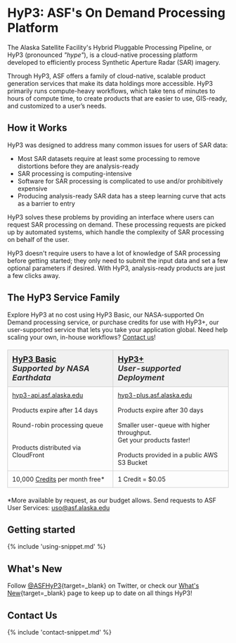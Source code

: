 # HyP3: ASF's On Demand Processing Platform

The Alaska Satellite Facility's Hybrid Pluggable Processing Pipeline, or HyP3 (pronounced *"hype"*), is a cloud-native 
processing platform developed to efficiently process Synthetic Aperture Radar (SAR) imagery. 

Through HyP3, ASF offers a family of cloud-native, scalable product generation services that 
make its data holdings more accessible. HyP3 primarily runs compute-heavy workflows, which take tens of minutes to 
hours of compute time, to create products that are easier to use, GIS-ready, and customized to a user’s needs.

## How it Works

HyP3 was designed to address many common issues for users of SAR data:

* Most SAR datasets require at least some processing to remove distortions before they are analysis-ready
* SAR processing is computing-intensive
* Software for SAR processing is complicated to use and/or prohibitively expensive
* Producing analysis-ready SAR data has a steep learning curve that acts as a barrier to entry

HyP3 solves these problems by providing an interface where users can request SAR processing on demand. These
processing requests are picked up by automated systems, which handle the complexity of SAR processing on behalf of the
user. 

HyP3 doesn't require users to have a lot of knowledge of SAR processing before getting started; they only need to
submit the input data and set a few optional parameters if desired. With HyP3, analysis-ready products are just a few
clicks away.

## The HyP3 Service Family

Explore HyP3 at no cost using HyP3 Basic, our NASA-supported On Demand processing service, or purchase credits 
for use with HyP3+, our user-supported service that lets you take your application global. Need help scaling your own, 
in-house workflows? [Contact us](contact.md)!

<table class="tg">
  <thead>
    <tr>
      <th class="tg-fymr">
          <a href="/about/hyp3_basic/" title="HyP3 Basic"><b>HyP3 Basic</b></a><br><em>Supported by NASA Earthdata</em>
      </th>
      <th class="tg-fymr">
          <a href="/about/hyp3_plus/" title="HyP3+"><b>HyP3+</b></a><br><em>User-supported Deployment</em>
      </th>
    </tr>
  </thead>
  <tbody>
    <tr>
      <td class="tg-0pky">
        <a href="https://hyp3-api.asf.alaska.edu" title="HyP3 API" target="_blank">hyp3-api.asf.alaska.edu</a><br><br>Products expire after 14 days<br><br>Round-robin processing queue<br><br><br>Products distributed via CloudFront
      </td>
      <td class="tg-0pky">
        <a href="https://hyp3-plus.asf.alaska.edu" title="HyP3 Plus API" target="_blank">hyp3-plus.asf.alaska.edu</a><br><br>Products expire after 30 days<br><br>Smaller user-queue with higher throughput.<br>Get your products faster!<br><br>Products provided in a public AWS S3 Bucket<br>
      </td>
    </tr>
    <tr>
      <td class="tg-0pky">10,000 <a href="/using/credits" title="Jump to Credits Documentation">Credits</a> per month free*</td>
      <td class="tg-0pky">1 Credit = $0.05</td>
    </tr>
  </tbody>
</table>
<style>
  .tg {
    border-collapse: collapse;
    border-spacing: 0;
    width: 100%;
    margin: 20px 0;
  }
  .tg th {
    background-color: #f0f0f0;
    border: 1px solid #ccc;
    color: #333;
    font-size: 18px;
    font-weight: bold;
    padding: 10px 10px;
    text-align: left;
    vertical-align: top;
  }
  .tg td {
    border: 1px solid #ccc;
    font-size: 14px;
    padding: 10px 10px;
    text-align: left;
    vertical-align: top;
  }
  .tg-0pky {
    border-color: inherit;
    text-align: left;
    vertical-align: top;
  }
  .tg-fymr {
    background-color: #f0f0f0;
    border-color: inherit;
    font-weight: bold;
    text-align: left;
    vertical-align: top;
  }
</style>

*More available by request, as our budget allows. Send requests to ASF User Services: 
[uso@asf.alaska.edu](mailto:uso@asf.alaska.edu)

## Getting started

{% include 'using-snippet.md' %}

## What's New

Follow [@ASFHyP3](https://twitter.com/ASFHyP3 "https://twitter.com/ASFHyP3" ){target=_blank} on Twitter, or check our
[What's New](whats_new.md "HyP3 What's New" ){target=_blank} page to keep up to date on all things HyP3!

## Contact Us

{% include 'contact-snippet.md' %}
